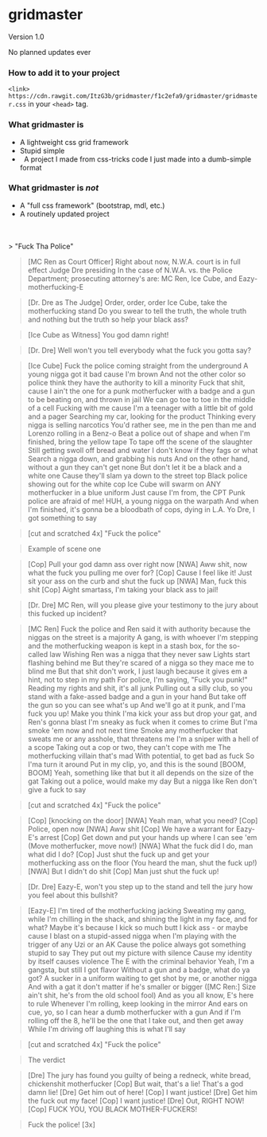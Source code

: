 # gridmaster
Version 1.0

No planned updates ever

### How to add it to your project

`<link>` `https://cdn.rawgit.com/ItzG3b/gridmaster/f1c2efa9/gridmaster/gridmaster.css` in your `<head>` tag.

### What gridmaster is
-   A lightweight css grid framework
-   Stupid simple
-   A project I made from css-tricks code I just made into a dumb-simple format

### What gridmaster is _not_

-   A "full css framework" (bootstrap, mdl, etc.)
-   A routinely updated project


<br />
<br />
> "Fuck Tha Police"

>[MC Ren as Court Officer]
Right about now, N.W.A. court is in full effect
Judge Dre presiding
In the case of N.W.A. vs. the Police Department;
prosecuting attorney's are: MC Ren, Ice Cube,
and Eazy-motherfucking-E

>[Dr. Dre as The Judge]
Order, order, order
Ice Cube, take the motherfucking stand
Do you swear to tell the truth, the whole truth
and nothing but the truth so help your black ass?

>[Ice Cube as Witness]
You god damn right!

>[Dr. Dre]
Well won't you tell everybody what the fuck you gotta say?

>[Ice Cube]
Fuck the police coming straight from the underground
A young nigga got it bad cause I'm brown
And not the other color so police think
they have the authority to kill a minority
Fuck that shit, cause I ain't the one
for a punk motherfucker with a badge and a gun
to be beating on, and thrown in jail
We can go toe to toe in the middle of a cell
Fucking with me cause I'm a teenager
with a little bit of gold and a pager
Searching my car, looking for the product
Thinking every nigga is selling narcotics
You'd rather see, me in the pen
than me and Lorenzo rolling in a Benz-o
Beat a police out of shape
and when I'm finished, bring the yellow tape
To tape off the scene of the slaughter
Still getting swoll off bread and water
I don't know if they fags or what
Search a nigga down, and grabbing his nuts
And on the other hand, without a gun they can't get none
But don't let it be a black and a white one
Cause they'll slam ya down to the street top
Black police showing out for the white cop
Ice Cube will swarm
on ANY motherfucker in a blue uniform
Just cause I'm from, the CPT
Punk police are afraid of me!
HUH, a young nigga on the warpath
And when I'm finished, it's gonna be a bloodbath
of cops, dying in L.A.
Yo Dre, I got something to say

>[cut and scratched 4x] "Fuck the police"

>Example of scene one

>[Cop] Pull your god damn ass over right now
[NWA] Aww shit, now what the fuck you pulling me over for?
[Cop] Cause I feel like it!
Just sit your ass on the curb and shut the fuck up
[NWA] Man, fuck this shit
[Cop] Aight smartass, I'm taking your black ass to jail!

>[Dr. Dre]
MC Ren, will you please give your testimony
to the jury about this fucked up incident?

>[MC Ren]
Fuck the police and Ren said it with authority
because the niggas on the street is a majority
A gang, is with whoever I'm stepping
and the motherfucking weapon is kept in
a stash box, for the so-called law
Wishing Ren was a nigga that they never saw
Lights start flashing behind me
But they're scared of a nigga so they mace me to blind me
But that shit don't work, I just laugh
because it gives em a hint, not to step in my path
For police, I'm saying, "Fuck you punk!"
Reading my rights and shit, it's all junk
Pulling out a silly club, so you stand
with a fake-assed badge and a gun in your hand
But take off the gun so you can see what's up
And we'll go at it punk, and I'ma fuck you up!
Make you think I'ma kick your ass
but drop your gat, and Ren's gonna blast
I'm sneaky as fuck when it comes to crime
But I'ma smoke 'em now and not next time
Smoke any motherfucker that sweats me
or any asshole, that threatens me
I'm a sniper with a hell of a scope
Taking out a cop or two, they can't cope with me
The motherfucking villain that's mad
With potential, to get bad as fuck
So I'ma turn it around
Put in my clip, yo, and this is the sound
[BOOM, BOOM] Yeah, something like that
but it all depends on the size of the gat
Taking out a police, would make my day
But a nigga like Ren don't give a fuck to say

>[cut and scratched 4x] "Fuck the police"

>[Cop] [knocking on the door]
[NWA] Yeah man, what you need?
[Cop] Police, open now
[NWA] Aww shit
[Cop] We have a warrant for Eazy-E's arrest
[Cop] Get down and put your hands up where I can see 'em
(Move motherfucker, move now!)
[NWA] What the fuck did I do, man what did I do?
[Cop] Just shut the fuck up
and get your motherfucking ass on the floor
(You heard the man, shut the fuck up!)
[NWA] But I didn't do shit
[Cop] Man just shut the fuck up!

>[Dr. Dre]
Eazy-E, won't you step up to the stand
and tell the jury how you feel about this bullshit?

>[Eazy-E]
I'm tired of the motherfucking jacking
Sweating my gang, while I'm chilling in the shack, and
shining the light in my face, and for what?
Maybe it's because I kick so much butt
I kick ass - or maybe cause I blast
on a stupid-assed nigga when I'm playing with the trigger
of any Uzi or an AK
Cause the police always got something stupid to say
They put out my picture with silence
Cause my identity by itself causes violence
The E with the criminal behavior
Yeah, I'm a gangsta, but still I got flavor
Without a gun and a badge, what do ya got?
A sucker in a uniform waiting to get shot
by me, or another nigga
And with a gat it don't matter if he's smaller or bigger
([MC Ren:] Size ain't shit, he's from the old school fool)
And as you all know, E's here to rule
Whenever I'm rolling, keep looking in the mirror
And ears on cue, yo, so I can hear a
dumb motherfucker with a gun
And if I'm rolling off the 8, he'll be the one
that I take out, and then get away
While I'm driving off laughing this is what I'll say

>[cut and scratched 4x] "Fuck the police"

>The verdict

>[Dre] The jury has found you guilty of being a redneck,
white bread, chickenshit motherfucker
[Cop] But wait, that's a lie! That's a god damn lie!
[Dre] Get him out of here!
[Cop] I want justice!
[Dre] Get him the fuck out my face!
[Cop] I want justice!
[Dre] Out, RIGHT NOW!
[Cop] FUCK YOU, YOU BLACK MOTHER-FUCKERS!

>Fuck the police! [3x]
